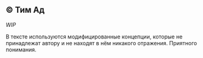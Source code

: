 ## © Тим Ад

*WIP*

В тексте используются модифицированные концепции, которые не принадлежат автору и не находят в нём никакого отражения. Приятного понимания.
